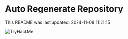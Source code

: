 # Auto Regenerate Repository

This README was last updated: 2024-11-08 11:31:15

 ![TryHackMe](https://tryhackme.com/badge/533634)